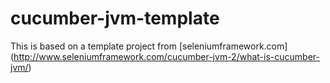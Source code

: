 cucumber-jvm-template
=====================

This is based on a template project from [seleniumframework.com] (http://www.seleniumframework.com/cucumber-jvm-2/what-is-cucumber-jvm/)
